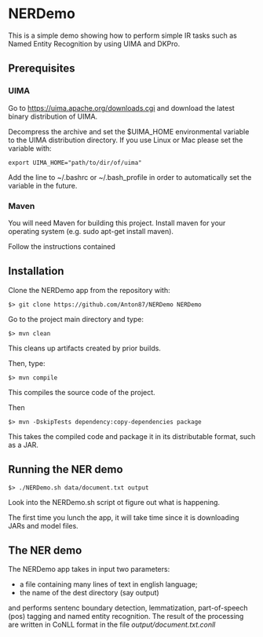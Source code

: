 # NERDemo

This is a simple demo showing how to perform simple IR tasks such as Named Entity Recognition by using UIMA and DKPro.

## Prerequisites

### UIMA

Go to https://uima.apache.org/downloads.cgi and download the latest binary distribution of UIMA.  

Decompress the archive and set the $UIMA_HOME environmental variable to the
UIMA distribution directory. If you use Linux or Mac please set the variable with:

```
export UIMA_HOME="path/to/dir/of/uima"
```

Add the line to  ~/.bashrc or ~/.bash_profile in order to automatically set the variable in the future.

### Maven

You will need Maven for building this project. Install maven for your operating system (e.g. sudo
apt-get install maven).  

Follow the instructions contained 


## Installation

Clone the NERDemo app from the repository with:

```
$> git clone https://github.com/Anton87/NERDemo NERDemo
```

Go to the project main directory and type:

```
$> mvn clean
```

This cleans up artifacts created by prior builds.

Then, type:

```
$> mvn compile
```

This compiles the source code of the project.

Then

```
$> mvn -DskipTests dependency:copy-dependencies package
```

This takes the compiled code and package it in its distributable format, such as a JAR.

## Running the NER demo

```
$> ./NERDemo.sh data/document.txt output
```

Look into the NERDemo.sh script ot figure out what is happening.

The first time you lunch the app, it will take time since it is downloading JARs and model files.

## The NER demo

The NERDemo app takes in input two parameters:
 - a file containing many lines of text in english language;
 - the name of the dest directory (say output)

and performs sentenc boundary detection, lemmatization, part-of-speech (pos) tagging and named entity recognition.
The result of the processing are written in CoNLL format in the file *output/document.txt.conll*
